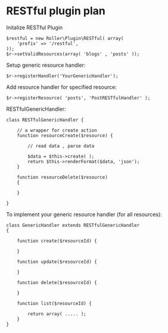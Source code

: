 RESTful plugin plan
===================

Initalize RESTful Plugin

    $restful = new Roller\Plugin\RESTful( array(
        'prefix' => '/restful',
    ));
    $r->setValidResources(array( 'blogs' , 'posts' ));

Setup generic resource handler:

    $r->registerHandler('YourGenericHandler');

Add resource handler for specified resource:

    $r->registerResource( 'posts', 'PostRESTfulHandler' );

RESTfulGenericHandler:

    class RESTfulGenericHandler {

        // a wrapper for create action
        function resourceCreate($resource) {

            // read data , parse data

            $data = $this->create( );
            return $this->renderFormat($data, 'json');
        }

        function resourceDelete($resource) 
        {

        }

    }

To implement your generic resource handler (for all resources):

    class GenericHandler extends RESTfulGenericHandler
    {

        function create($resourceId) {

        }

        function update($resourceId) {

        }

        function delete($resourceId) {

        }

        function list($resourceId) {

            return array( ..... );
        }
    }

